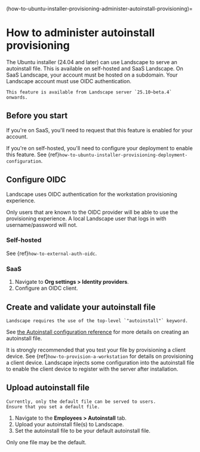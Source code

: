 (how-to-ubuntu-installer-provisioning-administer-autoinstall-provisioning)=
# How to administer autoinstall provisioning

The Ubuntu installer (24.04 and later) can use Landscape to serve an autoinstall file.
This is available on self-hosted and SaaS Landscape.
On SaaS Landscape, your account must be hosted on a subdomain.
Your Landscape account must use OIDC authentication.

```{note}
This feature is available from Landscape server `25.10~beta.4` onwards.
```

## Before you start

If you're on SaaS, you'll need to request that this feature is enabled for your account.

If you're on self-hosted, you'll need to configure your deployment to enable this feature. See {ref}`how-to-ubuntu-installer-provisioning-deployment-configuration`.

## Configure OIDC

Landscape uses OIDC authentication for the workstation provisioning experience.

Only users that are known to the OIDC provider will be able to use the provisioning experience.
A local Landscape user that logs in with username/password will not.

### Self-hosted

See {ref}`how-to-external-auth-oidc`.

### SaaS

1. Navigate to **Org settings > Identity providers**.
2. Configure an OIDC client.

## Create and validate your autoinstall file

```{important}
Landscape requires the use of the top-level `"autoinstall"` keyword.
```

See [the Autoinstall configuration reference](https://canonical-subiquity.readthedocs-hosted.com/en/latest/reference/autoinstall-reference.html)
for more details on creating an autoinstall file.

It is strongly recommended that you test your file by provisioning a client device.
See {ref}`how-to-provision-a-workstation` for details on provisioning a client device.
Landscape injects some configuration into the autoinstall file to enable the client device to register with the server after installation.

## Upload autoinstall file

```{note}
Currently, only the default file can be served to users.
Ensure that you set a default file.
```

1. Navigate to the **Employees > Autoinstall** tab.
2. Upload your autoinstall file(s) to Landscape.
3. Set the autoinstall file to be your default autoinstall file.

Only one file may be the default.
